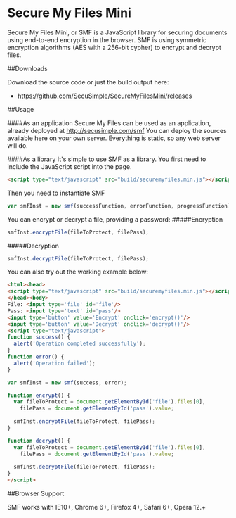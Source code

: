 Secure My Files Mini
=============
Secure My Files Mini, or SMF is a JavaScript library for securing documents using end-to-end encryption in the browser.
SMF is using symmetric encryption algorithms (AES with a 256-bit cypher) to encrypt and decrypt files.

##Downloads

Download the source code or just the build output here:
- https://github.com/SecuSimple/SecureMyFilesMini/releases

##Usage

####As an application
Secure My Files can be used as an application, already deployed at http://secusimple.com/smf
You can deploy the sources available here on your own server. Everything is static, so any web server will do.

####As a library
It's simple to use SMF as a library. You first need to include the JavaScript script into the page.
```html
<script type="text/javascript" src="build/securemyfiles.min.js"></script>
```
Then you need to instantiate SMF 
```js
var smfInst = new smf(successFunction, errorFunction, progressFunction);
```
You can encrypt or decrypt a file, providing a password:
#####Encryption
```js
smfInst.encryptFile(fileToProtect, filePass);
```
#####Decryption
```js
smfInst.decryptFile(fileToProtect, filePass);
```

You can also try out the working example below:
```html  
<html><head>
<script type="text/javascript" src="build/securemyfiles.min.js"></script>
</head><body>
File: <input type='file' id='file'/>
Pass: <input type='text' id='pass'/>
<input type='button' value='Encrypt' onclick='encrypt()'/>
<input type='button' value='Decrypt' onclick='decrypt()'/>
<script type="text/javascript">
function success() {
  alert('Operation completed successfully');
}
function error() {
  alert('Operation failed');
}

var smfInst = new smf(success, error);

function encrypt() {
  var fileToProtect = document.getElementById('file').files[0],
    filePass = document.getElementById('pass').value;
  
  smfInst.encryptFile(fileToProtect, filePass);
}

function decrypt() {
  var fileToProtect = document.getElementById('file').files[0],
    filePass = document.getElementById('pass').value;
  
  smfInst.decryptFile(fileToProtect, filePass);
}
</script>
```

##Browser Support

SMF works with IE10+, Chrome 6+, Firefox 4+, Safari 6+, Opera 12.+
